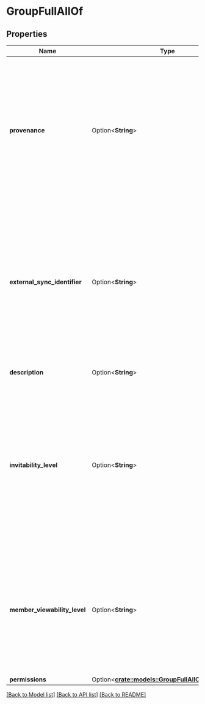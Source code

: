 # GroupFullAllOf

## Properties

Name | Type | Description | Notes
------------ | ------------- | ------------- | -------------
**provenance** | Option<**String**> | Keeps track of which external source this group is coming from (e.g. \"Active Directory\", \"Google Groups\", \"Facebook Groups\").  Setting this will also prevent Box users from editing the group name and its members directly via the Box web application. This is desirable for one-way syncing of groups. | [optional]
**external_sync_identifier** | Option<**String**> | An arbitrary identifier that can be used by external group sync tools to link this Box Group to an external group. Example values of this field could be an Active Directory Object ID or a Google Group ID.  We recommend you use of this field in order to avoid issues when group names are updated in either Box or external systems. | [optional]
**description** | Option<**String**> | Human readable description of the group. | [optional]
**invitability_level** | Option<**String**> | Specifies who can invite the group to collaborate on items.  When set to `admins_only` the enterprise admin, co-admins, and the group's admin can invite the group.  When set to `admins_and_members` all the admins listed above and group members can invite the group.  When set to `all_managed_users` all managed users in the enterprise can invite the group. | [optional]
**member_viewability_level** | Option<**String**> | Specifies who can view the members of the group (Get Memberships for Group).  * `admins_only` - the enterprise admin, co-admins, group's   group admin * `admins_and_members` - all admins and group members * `all_managed_users` - all managed users in the   enterprise | [optional]
**permissions** | Option<[**crate::models::GroupFullAllOfPermissions**](Group_Full_allOf_permissions.md)> |  | [optional]

[[Back to Model list]](../README.md#documentation-for-models) [[Back to API list]](../README.md#documentation-for-api-endpoints) [[Back to README]](../README.md)


